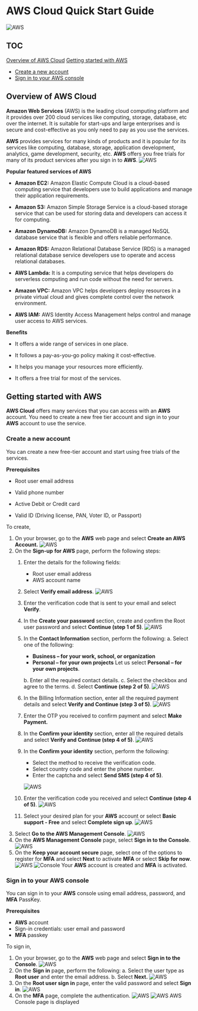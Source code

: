 
# AWS Cloud Quick Start Guide
![AWS](https://www.logo.wine/a/logo/Amazon_Web_Services/Amazon_Web_Services-Logo.wine.svg)

## TOC
[Overview of AWS Cloud](https://github.com/NagendraHV/markdown/edit/main/QSG_AWS_nagendra.md#overview-of-aws-cloud)
[Getting started with AWS](https://github.com/NagendraHV/markdown/edit/main/QSG_AWS_nagendra.md#getting-started-with-aws)
* [Create a new account](https://github.com/NagendraHV/markdown/edit/main/QSG_AWS_nagendra.md#create-a-new-account)
* [Sign in to your AWS console](https://github.com/NagendraHV/markdown/edit/main/QSG_AWS_nagendra.md#sign-in-to-your-aws-console)	
	
## Overview of AWS Cloud

**Amazon Web Services** (AWS) is the leading cloud computing platform and it provides over 200 cloud services like computing, storage, database, etc over the internet. It is suitable for start-ups and large enterprises and is secure and cost-effective as you only need to pay as you use the services.

**AWS** provides services for many kinds of products and it is popular for its services like computing, database, storage, application development, analytics, game development, security, etc. **AWS** offers you free trials for many of its product services after you sign in to **AWS**.
![AWS](https://github.com/NagendraHV/markdown/blob/f165b436150e0fd52bebda64fe846aeea8c85187/images/graphoc.png)


**Popular featured services of AWS**

* **Amazon EC2:** Amazon Elastic Compute Cloud is a cloud-based computing service that developers use to build applications and manage their application requirements.

* **Amazon S3:** Amazon Simple Storage Service is a cloud-based storage service that can be used for storing data and developers can access it for computing.

* **Amazon DynamoDB:** Amazon  DynamoDB is a managed NoSQL database service that is flexible and offers reliable performance.

* **Amazon RDS:** Amazon Relational Database Service (RDS) is a managed relational database service developers use to operate and access relational databases.

* **AWS Lambda:**   It is  a  computing service that helps developers do serverless computing and run code without the need for servers.

* **Amazon VPC:** Amazon VPC helps developers deploy resources in a private virtual cloud and gives complete control over the network environment.

* **AWS IAM:** AWS Identity Access Management helps control and manage user access to AWS services.

**Benefits**

* It offers a wide range of services in one place.

* It follows a pay-as-you-go policy making it cost-effective.

* It helps you manage your resources more efficiently.

* It offers a free trial for most of the services.

## Getting started with AWS
**AWS  Cloud** offers many services that you can access with an **AWS** account. You need to create a new free tier account and sign in to your **AWS** account to use the service.
### Create a new account
You can create a new free-tier account and start using free trials of the services.

**Prerequisites**

*	Root user email address

*	Valid phone number

*	Active Debit or Credit card

*	Valid ID (Driving license, PAN, Voter ID, or Passport)


To create,

1. On your browser, go to the **AWS** web page and select **Create an AWS Account.**
![AWS](https://github.com/NagendraHV/markdown/blob/b8be5270ddd303c399283487bf445f93a674a532/images/AWS0.png)
3. On the **Sign-up** **for AWS** page, perform the following steps:
	1. Enter the details for the following fields:
		*	Root user email address
		*	AWS account name
	2. Select **Verify email address**.
![AWS](https://github.com/NagendraHV/markdown/blob/077ba938087a218dbc629459799c02fac6f68b62/images/aws1.png)
	4.  Enter the verification code that is sent to your email and select **Verify**.
	5. In the **Create your password** section, create and confirm the Root user password and select **Continue (step 1 of 5)**.
![AWS](https://github.com/NagendraHV/markdown/blob/077ba938087a218dbc629459799c02fac6f68b62/images/aws3.png)
	6. In the **Contact Information** section, perform the following:
		a. Select one of the following:
		*	**Business – for your work, school, or organization**
		*	**Personal – for your own projects**
Let us select **Personal – for your own projects**.	

		b. Enter all the required contact details. 
		c.    Select the checkbox and  agree to the terms.
		d.   Select **Continue (step 2 of 5)**.
		![AWS](https://github.com/NagendraHV/markdown/blob/077ba938087a218dbc629459799c02fac6f68b62/images/aws4.png)
		

	6.   In the Billing Information section, enter all the required payment details and select **Verify and Continue (step 3 of 5)**.
	![AWS](https://github.com/NagendraHV/markdown/blob/077ba938087a218dbc629459799c02fac6f68b62/images/aws5.png)
	7.   Enter the OTP you received to confirm payment and select **Make** **Payment.**
	8.  In the **Confirm your identity** section, enter all the required details and select **Verify and Continue (step 4 of 5)**.
![AWS](https://github.com/NagendraHV/markdown/blob/077ba938087a218dbc629459799c02fac6f68b62/images/aws6.png)
	9.  In the **Confirm your identity** section, perform the following:
		*   Select the method to receive the verification code.  
		*  Select country code and enter the phone number.
		* Enter the captcha and select **Send SMS (step 4 of 5)**. 

		 ![AWS](https://github.com/NagendraHV/markdown/blob/077ba938087a218dbc629459799c02fac6f68b62/images/AWS7.png)
	10.  Enter the verification code you received and select **Continue (step 4 of 5)**.
![AWS](https://github.com/NagendraHV/markdown/blob/077ba938087a218dbc629459799c02fac6f68b62/images/aws8.png)
	11.  Select your desired plan for your **AWS** account or select **Basic support - Free** and select **Complete sign up**.
![AWS](https://github.com/NagendraHV/markdown/blob/077ba938087a218dbc629459799c02fac6f68b62/images/aws9.png)
4.  Select **Go to the AWS Management Console**.
![AWS](https://github.com/NagendraHV/markdown/blob/077ba938087a218dbc629459799c02fac6f68b62/images/aws10.png)
5.  On the **AWS Management Console** page, select **Sign in to the Console**.
![AWS](https://github.com/NagendraHV/markdown/blob/077ba938087a218dbc629459799c02fac6f68b62/images/aws11.png)
6.  On the **Keep your account secure** page, select one of the options to register for **MFA** and select **Next** to activate **MFA** or select **Skip for now**.
![AWS](https://github.com/NagendraHV/markdown/blob/077ba938087a218dbc629459799c02fac6f68b62/images/MFA1.png)
![Console](https://github.com/NagendraHV/markdown/blob/077ba938087a218dbc629459799c02fac6f68b62/images/aws12.png)
Your **AWS** account is created and **MFA** is activated.	
	










### Sign in to your AWS console
You can sign in to your **AWS** console using email address, password, and **MFA** PassKey.

**Prerequisites**
*	**AWS** account
*	Sign-in credentials: user email and password
*	**MFA** passkey


To sign in,
1. On your browser, go to the **AWS** web page and select **Sign in to the Console**.
![AWS](https://github.com/NagendraHV/markdown/blob/077ba938087a218dbc629459799c02fac6f68b62/images/sign%20in0.png)
2. On the **Sign** **in** page, perform the following:
	a. Select the user type as **Root user** and enter the email address.
	b. Select **Next.**
	![AWS](https://github.com/NagendraHV/markdown/blob/077ba938087a218dbc629459799c02fac6f68b62/images/sign%20in2.png)
3.   On the **Root user sign** **in** page, enter the valid password and select **Sign** **in**.
![AWS](https://github.com/NagendraHV/markdown/blob/077ba938087a218dbc629459799c02fac6f68b62/images/sign%20in3.png)
4.  On the **MFA** page, complete the authentication.
![AWS](https://github.com/NagendraHV/markdown/blob/077ba938087a218dbc629459799c02fac6f68b62/images/sign%20in4.png)
![AWS](https://github.com/NagendraHV/markdown/blob/077ba938087a218dbc629459799c02fac6f68b62/images/aws12.png)
AWS Console page is displayed
